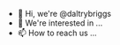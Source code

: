 - 👋 Hi, we're @daltrybriggs
- 👀 We're interested in ...
- 📫 How to reach us ...

<!---
daltrybriggs/daltrybriggs is a ✨ special ✨ repository because its `README.md` (this file) appears on your GitHub profile.
You can click the Preview link to take a look at your changes.
--->
